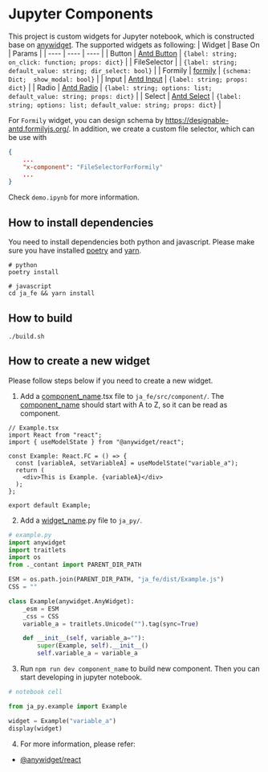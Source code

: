 # Jupyter Components

This project is custom widgets for Jupyter notebook, which is constructed base on [anywidget](https://github.com/manzt/anywidget). The supported widgets as following:
|  Widget   | Base On  | Params  |
|  ----  | ----  | ----  |
| Button  | [Antd Button](https://ant-design.antgroup.com/components/button) | ```{label: string; on_click: function; props: dict}``` |
| FileSelector  |  | ```{label: string; default_value: string; dir_select: bool}``` |
| Formily  | [formily](https://github.com/alibaba/formily) | ```{schema: Dict;  show_modal: bool}``` |
| Input  | [Antd Input](https://ant-design.antgroup.com/components/input) | ```{label: string; props: dict}``` |
| Radio  | [Antd Radio](https://ant-design.antgroup.com/components/radio) | ```{label: string; options: list; default_value: string; props: dict}``` |
| Select  | [Antd Select](https://ant-design.antgroup.com/components/select) | ```{label: string; options: list; default_value: string; props: dict}``` |

For ```Formily``` widget, you can design schema by https://designable-antd.formilyjs.org/. In addition, we create a custom file selector, which can be use with 
```json
{
    ...
    "x-component": "FileSelectorForFormily"
    ...
}
```
Check ```demo.ipynb``` for more information.


## How to install dependencies

You need to install dependencies both python and javascript. Please make sure you have installed [poetry](https://github.com/python-poetry/poetry) and [yarn](https://github.com/yarnpkg/yarn).
``` shell
# python 
poetry install

# javascript
cd ja_fe && yarn install
```

## How to build

``` shell
./build.sh
```

## How to create a new widget
Please follow steps below if you need to create a new widget.
1. Add a [component_name]().tsx file to ```ja_fe/src/component/```. The [component_name]() should start with A to Z, so it can be read as component.

``` tsx
// Example.tsx
import React from "react";
import { useModelState } from "@anywidget/react";

const Example: React.FC = () => {
  const [variableA, setVariableA] = useModelState("variable_a");
  return (
    <div>This is Example. {variableA}</div>
  );
};

export default Example;

```

2. Add a [widget_name]().py file to ```ja_py/```.
```python
# example.py
import anywidget
import traitlets
import os
from ._contant import PARENT_DIR_PATH

ESM = os.path.join(PARENT_DIR_PATH, "ja_fe/dist/Example.js")
CSS = ""

class Example(anywidget.AnyWidget):
    _esm = ESM
    _css = CSS
    variable_a = traitlets.Unicode("").tag(sync=True)

    def __init__(self, variable_a=""):
        super(Example, self).__init__()
        self.variable_a = variable_a
```

3. Run ``` npm run dev component_name ``` to build new component. Then you can start developing in jupyter notebook.
``` python
# notebook cell

from ja_py.example import Example

widget = Example("variable_a")
display(widget)
```

4. For more information, please refer:
  - [@anywidget/react](https://github.com/manzt/anywidget/tree/main/packages/react)